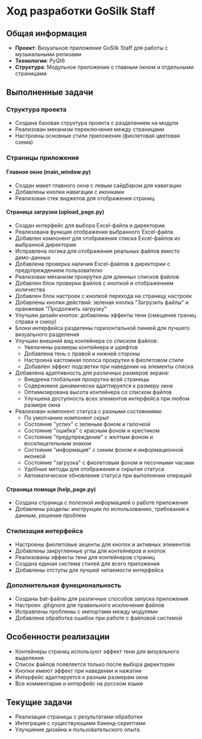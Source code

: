 # Ход разработки GoSilk Staff

## Общая информация
- **Проект**: Визуальное приложение GoSilk Staff для работы с музыкальными релизами
- **Технологии**: PyQt6
- **Структура**: Модульное приложение с главным окном и отдельными страницами

## Выполненные задачи

### Структура проекта
- Создана базовая структура проекта с разделением на модули
- Реализован механизм переключения между страницами
- Настроены основные стили приложения (фиолетовая цветовая схема)

### Страницы приложения

#### Главное окно (main_window.py)
- Создан макет главного окна с левым сайдбаром для навигации
- Добавлены кнопки навигации с иконками
- Реализован стек виджетов для отображения страниц

#### Страница загрузки (upload_page.py)
- Создан интерфейс для выбора Excel-файла и директории
- Реализована функция отображения выбранного Excel-файла
- Добавлен компонент для отображения списка Excel-файлов из выбранной директории
- Исправлена логика для отображения реальных файлов вместо демо-данных
- Добавлена проверка наличия Excel-файлов в директории с предупреждением пользователю
- Реализован механизм прокрутки для длинных списков файлов
- Добавлен блок проверки файлов с кнопкой и отображением количества
- Добавлен блок настроек с кнопкой перехода на страницу настроек
- Добавлены кнопки действий: зеленая кнопка "Загрузить файлы" и оранжевая "Продолжить загрузку"
- Улучшен дизайн кнопок: добавлены эффекты тени (смещение границ справа и снизу)
- Блоки интерфейса разделены горизонтальной линией для лучшего визуального разделения
- Улучшен внешний вид контейнера со списком файлов:
  - Увеличены размеры контейнера и шрифтов
  - Добавлена тень с правой и нижней стороны
  - Настроена кастомная полоса прокрутки в фиолетовом стиле
  - Добавлен эффект подсветки при наведении на элементы списка
- Добавлена адаптивность для различных размеров экрана:
  - Внедрена глобальная прокрутка всей страницы
  - Содержимое динамически адаптируется к размеру окна
  - Оптимизирована высота контейнера со списком файлов
  - Улучшена доступность всех элементов интерфейса при любом размере окна
- Реализован компонент статуса с разными состояниями:
  - По умолчанию компонент скрыт
  - Состояние "успех" с зеленым фоном и галочкой
  - Состояние "ошибка" с красным фоном и крестиком
  - Состояние "предупреждение" с желтым фоном и восклицательным знаком
  - Состояние "информация" с синим фоном и информационной иконкой
  - Состояние "загрузка" с фиолетовым фоном и песочными часами
  - Удобные методы для отображения и скрытия статуса
  - Автоматическое обновление статуса при выполнении операций

#### Страница помощи (help_page.py)
- Создана страница с полезной информацией о работе приложения
- Добавлены разделы: инструкции по использованию, требования к данным, решение проблем

### Стилизация интерфейса
- Настроены фиолетовые акценты для кнопок и активных элементов
- Добавлены закругленные углы для контейнеров и кнопок
- Реализованы эффекты тени для контейнеров страниц
- Создана единая система стилей для всего приложения
- Добавлены отступы для лучшей читаемости интерфейса

### Дополнительная функциональность
- Созданы bat-файлы для различных способов запуска приложения
- Настроен .gitignore для правильного исключения файлов
- Исправлены проблемы с импортами между модулями
- Добавлена обработка ошибок при работе с файловой системой

## Особенности реализации
- Контейнеры страниц используют эффект тени для визуального выделения
- Список файлов появляется только после выбора директории
- Кнопки имеют эффект при наведении и нажатии
- Интерфейс адаптируется к разным размерам окна
- Все комментарии и интерфейс на русском языке

## Текущие задачи
- Реализация страницы с результатами обработки
- Интеграция с существующими бэкенд-скриптами
- Улучшение дизайна и пользовательского опыта 